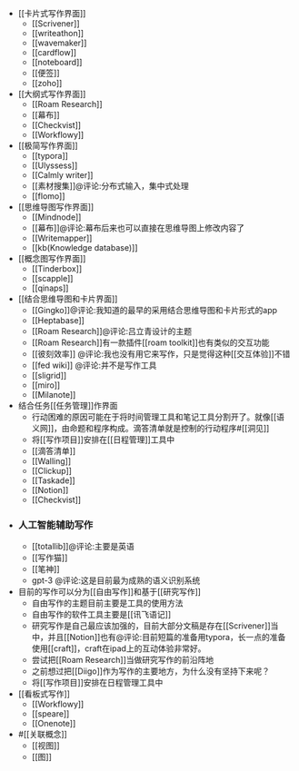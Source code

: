 - [[卡片式写作界面]]
    - [[Scrivener]]
    - [[writeathon]]
    - [[wavemaker]]
    - [[cardflow]]
    - [[noteboard]]
    - [[便签]]
    - [[zoho]]
- [[大纲式写作界面]]
    - [[Roam Research]]
    - [[幕布]]
    - [[Checkvist]]
    - [[Workflowy]]
- [[极简写作界面]]
    - [[typora]]
    - [[Ulyssess]]
    - [[Calmly writer]]
    - [[素材搜集]]@评论:分布式输入，集中式处理
    - [[flomo]]
- [[思维导图写作界面]]
    - [[Mindnode]]
    - [[幕布]]@评论:幕布后来也可以直接在思维导图上修改内容了
    - [[Writemapper]]
    - [[kb(Knowledge database)]]
- [[概念图写作界面]]
    - [[Tinderbox]]
    - [[scapple]]
    - [[qinaps]]
- [[结合思维导图和卡片界面]]
    - [[Gingko]]@评论:我知道的最早的采用结合思维导图和卡片形式的app
    - [[Heptabase]]
    - [[Roam Research]]@评论:吕立青设计的主题
    - [[Roam Research]]有一款插件[[roam toolkit]]也有类似的交互功能
    - [[彼刻效率]] @评论:我也没有用它来写作，只是觉得这种[[交互体验]]不错
    - [[fed wiki]] @评论:并不是写作工具
    - [[sligrid]]
    - [[miro]]
    - [[Milanote]]
- 结合任务[[任务管理]]作界面
    - 行动困难的原因可能在于将时间管理工具和笔记工具分割开了。就像[[语义网]]，由命题和程序构成。滴答清单就是控制的行动程序#[[洞见]]
    - 将[[写作项目]]安排在[[日程管理]]工具中
    - [[滴答清单]]
    - [[Walling]]
    - [[Clickup]]
    - [[Taskade]]
    - [[Notion]]
    - [[Checkvist]]
- ### 人工智能辅助写作
    - [[totallib]]@评论:主要是英语
    - [[写作猫]]
    - [[笔神]]
    - gpt-3 @评论:这是目前最为成熟的语义识别系统
- 目前的写作可以分为[[自由写作]]和基于[[研究写作]]
    - 自由写作的主题目前主要是工具的使用方法
    - 自由写作的软件工具主要是[[讯飞语记]]
    - 研究写作是自己最应该加强的，目前大部分文稿是存在[[Scrivener]]当中，并且[[Notion]]也有@评论:目前短篇的准备用typora，长一点的准备使用[[craft]]，craft在ipad上的互动体验非常好。
    - 尝试把[[Roam Research]]当做研究写作的前沿阵地
    - 之前想过把[[Diigo]]作为写作的主要地方，为什么没有坚持下来呢？
    - 将[[写作项目]]安排在日程管理工具中
- [[看板式写作]]
    - [[Workflowy]]
    - [[speare]]
    - [[Onenote]]
- #[[关联概念]]
    - [[视图]]
    - [[图]]
